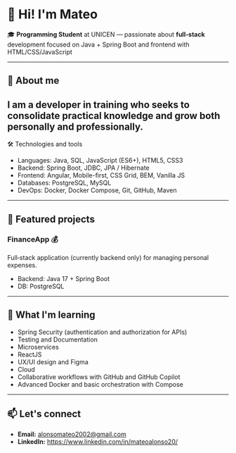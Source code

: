 # 👋 Hi! I'm Mateo

🎓 **Programming Student** at UNICEN — passionate about **full‑stack** development focused on Java + Spring Boot and frontend with HTML/CSS/JavaScript

---

## 🚀 About me
I am a developer in training who seeks to consolidate practical knowledge and grow both personally and professionally.
---

🛠️ Technologies and tools

- Languages: Java, SQL, JavaScript (ES6+), HTML5, CSS3
- Backend: Spring Boot, JDBC, JPA / Hibernate
- Frontend: Angular, Mobile-first, CSS Grid, BEM, Vanilla JS
- Databases: PostgreSQL, MySQL
- DevOps: Docker, Docker Compose, Git, GitHub, Maven
---

## 📌 Featured projects

### FinanceApp 💰
Full‑stack application (currently backend only) for managing personal expenses.
- Backend: Java 17 + Spring Boot  
- DB: PostgreSQL  

---

## 🔎 What I'm learning
- Spring Security (authentication and authorization for APIs)
- Testing and Documentation
- Microservices
- ReactJS
- UX/UI design and Figma
- Cloud
- Collaborative workflows with GitHub and GitHub Copilot  
- Advanced Docker and basic orchestration with Compose

---

## 📫 Let's connect
- **Email:** alonsomateo2002@gmail.com
- **LinkedIn:** https://www.linkedin.com/in/mateoalonso20/
